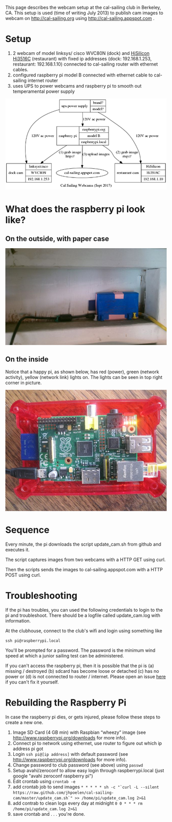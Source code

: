 This page describes the webcam setup at the cal-sailing club in Berkeley, CA.  This setup is used (time of writing July 2013) to publish cam images to webcam on http://cal-sailing.org using http://cal-sailing.appspot.com .

# Setup
 1. 2 webcam of model linksys/ cisco WVC80N (dock) and [HiSilicon Hi3516C](http://www.hkvstar.com/pdf/Hi3516C.pdf) (restaurant) with fixed ip addresses (dock:  192.168.1.253, restaurant:  192.168.1.10) connected to cal-sailing router with ethernet cables.
 2. configured raspberry pi model B connected with ethernet cable to cal-sailing internet router
 3. uses UPS to power webcams and raspberry pi to smooth out temperamental power supply

![diagram](cal-sailing-diagram.dot.png)

# What does the raspberry pi look like?
## On the outside, with paper case
![pi in action](pi_at_cal-sailing_july_2013.jpg)
## On the inside
Notice that a happy pi, as shown below, has red (power), green (network activity), yellow (network link) lights on. The lights can be seen in top right corner in picture.

![happy pi](happy_pi.jpg)

# Sequence

Every minute, the pi downloads the script update_cam.sh from github and executes it. 

The script captures images from two webcams with a HTTP GET using curl. 

Then the scripts sends the images to cal-sailing.appspot.com with a HTTP POST using curl.

# Troubleshooting 

If the pi has troubles, you can used the following credentials to login to the pi and troubleshoot.  There should be a logfile called update_cam.log with information.

At the clubhouse, connect to the club's wifi and login using something like
```
ssh pi@raspberrypi.local
```
You'll be prompted for a password.  The password is the minimum wind speed at which a junior sailing test can be administered.

If you can't access the raspberry pi, then it is possible that the pi is (a) missing / destroyed (b) sdcard has become loose or detached (c) has no power or (d) is not connected to router / internet. Please open an issue [here](http://bitbucket.org/jhpoelen/cal-sailing/issues/new) if you can't fix it yourself.

# Rebuilding the Raspberry Pi

In case the raspberry pi dies, or gets injured, please follow these steps to create a new one.

 1. Image SD Card (4 GB min) with Raspbian “wheezy” image (see http://www.raspberrypi.org/downloads for more info).
 2. Connect pi to network using ethernet, use router to figure out which ip address pi got
 3. Login ```ssh pi@[ip address]``` with default password (see http://www.raspberrypi.org/downloads for more info).
 4. Change password to club password (see above) using ```passwd```
 4. Setup avahi/zeroconf to allow easy login through raspberrypi.local (just google "avahi zeroconf raspberry pi")
 5. Edit crontab using ```crontab -e```
 6. add crontab job to send images ```* * * * * sh -c "`curl -L --silent https://raw.github.com/jhpoelen/cal-sailing-cam/master/update_cam.sh`" >> /home/pi/update_cam.log 2>&1```
 7. add contrab to clean logs every day at midnight ```0 0 * * * rm /home/pi/update_cam.log 2>&1``` 
 8. save crontab and . . . you're done.
